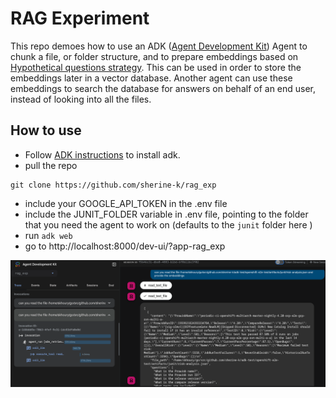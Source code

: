 # RAG Experiment

This repo demoes how to use an ADK ([Agent Development Kit](https://google.github.io/adk-docs/get-started)) Agent to chunk a file, or folder structure, and to prepare embeddings based on [Hypothetical questions strategy](https://pixion.co/blog/rag-strategies-hypothetical-questions-hyde). 
This can be used in order to store the embeddings later in a vector database. 
Another agent can use these embeddings to search the database for answers on behalf of an end user, instead of looking into all the files. 

## How to use

* Follow [ADK instructions](https://google.github.io/adk-docs/get-started/installation/) to install adk.
* pull the repo
```
git clone https://github.com/sherine-k/rag_exp
```
* include your GOOGLE_API_TOKEN in the .env file
* include the JUNIT_FOLDER variable in .env file, pointing to the folder that you need the agent to work on (defaults to the `junit` folder here )
* run `adk web`
* go to http://localhost:8000/dev-ui/?app-rag_exp

![Screenshot](screenshot.png)



